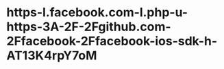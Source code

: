 # https-l.facebook.com-l.php-u-https-3A-2F-2Fgithub.com-2Ffacebook-2Ffacebook-ios-sdk-h-AT13K4rpY7oM